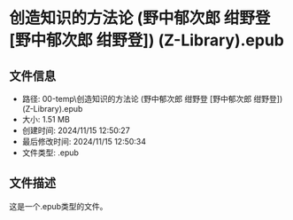 ﻿# 创造知识的方法论 (野中郁次郎  绀野登 [野中郁次郎  绀野登]) (Z-Library).epub

## 文件信息
- 路径: 00-temp\创造知识的方法论 (野中郁次郎  绀野登 [野中郁次郎  绀野登]) (Z-Library).epub
- 大小: 1.51 MB
- 创建时间: 2024/11/15 12:50:27
- 最后修改时间: 2024/11/15 12:50:34
- 文件类型: .epub

## 文件描述
这是一个.epub类型的文件。

